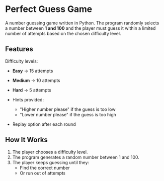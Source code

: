 # Perfect Guess Game

A number guessing game written in Python. The program randomly selects a number between **1 and 100** and the player must guess it within a limited number of attempts based on the chosen difficulty level.


## Features
Difficulty levels:
  - **Easy** → 15 attempts
  - **Medium** → 10 attempts
  - **Hard** → 5 attempts

- Hints provided:
  - "Higher number please" if the guess is too low
  - "Lower number please" if the guess is too high

- Replay option after each round


## How It Works
1. The player chooses a difficulty level.  
2. The program generates a random number between 1 and 100.  
3. The player keeps guessing until they:
   - Find the correct number 
   - Or run out of attempts 

